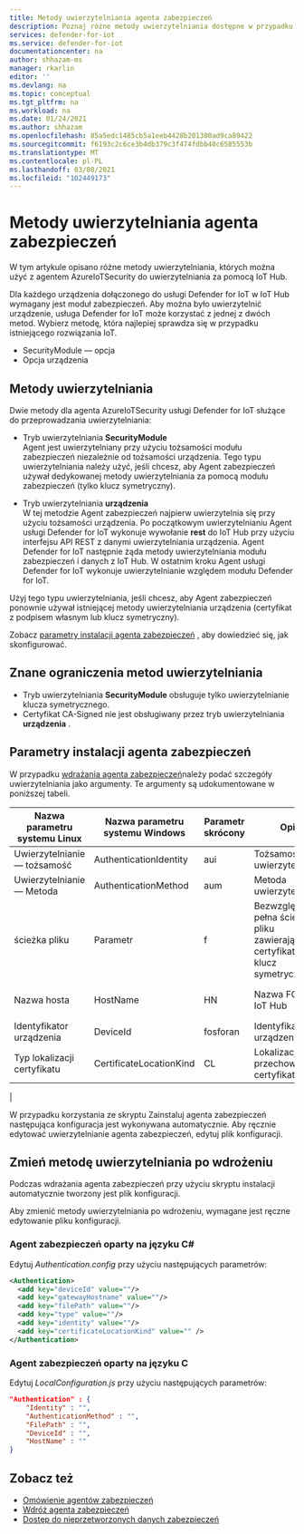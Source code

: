 ```yaml
---
title: Metody uwierzytelniania agenta zabezpieczeń
description: Poznaj różne metody uwierzytelniania dostępne w przypadku korzystania z usługi Defender for IoT.
services: defender-for-iot
ms.service: defender-for-iot
documentationcenter: na
author: shhazam-ms
manager: rkarlin
editor: ''
ms.devlang: na
ms.topic: conceptual
ms.tgt_pltfrm: na
ms.workload: na
ms.date: 01/24/2021
ms.author: shhazam
ms.openlocfilehash: 85a5edc1485cb5a1eeb4428b201380ad9ca89422
ms.sourcegitcommit: f6193c2c6ce3b4db379c3f474fdbb40c6585553b
ms.translationtype: MT
ms.contentlocale: pl-PL
ms.lasthandoff: 03/08/2021
ms.locfileid: "102449173"
---
```

# <a name="security-agent-authentication-methods"></a>Metody uwierzytelniania agenta zabezpieczeń

W tym artykule opisano różne metody uwierzytelniania, których można użyć z agentem AzureIoTSecurity do uwierzytelniania za pomocą IoT Hub.

Dla każdego urządzenia dołączonego do usługi Defender for IoT w IoT Hub wymagany jest moduł zabezpieczeń. Aby można było uwierzytelnić urządzenie, usługa Defender for IoT może korzystać z jednej z dwóch metod. Wybierz metodę, która najlepiej sprawdza się w przypadku istniejącego rozwiązania IoT.

- SecurityModule — opcja
- Opcja urządzenia

## <a name="authentication-methods"></a>Metody uwierzytelniania

Dwie metody dla agenta AzureIoTSecurity usługi Defender for IoT służące do przeprowadzania uwierzytelniania:

- Tryb uwierzytelniania **SecurityModule**<br>
Agent jest uwierzytelniany przy użyciu tożsamości modułu zabezpieczeń niezależnie od tożsamości urządzenia.
Tego typu uwierzytelniania należy użyć, jeśli chcesz, aby Agent zabezpieczeń używał dedykowanej metody uwierzytelniania za pomocą modułu zabezpieczeń (tylko klucz symetryczny).

- Tryb uwierzytelniania **urządzenia**<br>
W tej metodzie Agent zabezpieczeń najpierw uwierzytelnia się przy użyciu tożsamości urządzenia. Po początkowym uwierzytelnianiu Agent usługi Defender for IoT wykonuje wywołanie **rest** do IoT Hub przy użyciu interfejsu API REST z danymi uwierzytelniania urządzenia. Agent Defender for IoT następnie żąda metody uwierzytelniania modułu zabezpieczeń i danych z IoT Hub. W ostatnim kroku Agent usługi Defender for IoT wykonuje uwierzytelnianie względem modułu Defender for IoT.

Użyj tego typu uwierzytelniania, jeśli chcesz, aby Agent zabezpieczeń ponownie używał istniejącej metody uwierzytelniania urządzenia (certyfikat z podpisem własnym lub klucz symetryczny).

Zobacz [parametry instalacji agenta zabezpieczeń](#security-agent-installation-parameters) , aby dowiedzieć się, jak skonfigurować.

## <a name="authentication-methods-known-limitations"></a>Znane ograniczenia metod uwierzytelniania

- Tryb uwierzytelniania **SecurityModule** obsługuje tylko uwierzytelnianie klucza symetrycznego.
- Certyfikat CA-Signed nie jest obsługiwany przez tryb uwierzytelniania **urządzenia** .

## <a name="security-agent-installation-parameters"></a>Parametry instalacji agenta zabezpieczeń

W przypadku [wdrażania agenta zabezpieczeń](how-to-deploy-agent.md)należy podać szczegóły uwierzytelniania jako argumenty.
Te argumenty są udokumentowane w poniższej tabeli.

|Nazwa parametru systemu Linux | Nazwa parametru systemu Windows | Parametr skrócony |Opis|Opcje|
|---------------------|---------------|---------|---------------|---------------|
|Uwierzytelnianie — tożsamość|AuthenticationIdentity|aui|Tożsamość uwierzytelniania| **SecurityModule** lub **urządzenie**|
|Uwierzytelnianie — Metoda|AuthenticationMethod|aum|Metoda uwierzytelniania|**SymmetricKey** lub **SelfSignedCertificate**|
|ścieżka pliku|Parametr|f|Bezwzględna pełna ścieżka pliku zawierającego certyfikat lub klucz symetryczny| |
|Nazwa hosta|HostName|HN|Nazwa FQDN IoT Hub|Przykład: ContosoIotHub.azure-devices.net|
|Identyfikator urządzenia|DeviceId|fosforan|Identyfikator urządzenia|Przykład: MyDevice1|
|Typ lokalizacji certyfikatu|CertificateLocationKind|CL|Lokalizacja przechowywania certyfikatów|**Plik_lokalny** lub **Store**|
|

W przypadku korzystania ze skryptu Zainstaluj agenta zabezpieczeń następująca konfiguracja jest wykonywana automatycznie. Aby ręcznie edytować uwierzytelnianie agenta zabezpieczeń, edytuj plik konfiguracji.

## <a name="change-authentication-method-after-deployment"></a>Zmień metodę uwierzytelniania po wdrożeniu

Podczas wdrażania agenta zabezpieczeń przy użyciu skryptu instalacji automatycznie tworzony jest plik konfiguracji.

Aby zmienić metody uwierzytelniania po wdrożeniu, wymagane jest ręczne edytowanie pliku konfiguracji.

### <a name="c-based-security-agent"></a>Agent zabezpieczeń oparty na języku C#

Edytuj _Authentication.config_ przy użyciu następujących parametrów:

```xml
<Authentication>
  <add key="deviceId" value=""/>
  <add key="gatewayHostname" value=""/>
  <add key="filePath" value=""/>
  <add key="type" value=""/>
  <add key="identity" value=""/>
  <add key="certificateLocationKind" value="" />
</Authentication>
```

### <a name="c-based-security-agent"></a>Agent zabezpieczeń oparty na języku C

Edytuj _LocalConfiguration.js_ przy użyciu następujących parametrów:

```json
"Authentication" : {
    "Identity" : "",
    "AuthenticationMethod" : "",
    "FilePath" : "",
    "DeviceId" : "",
    "HostName" : ""
}
```

## <a name="see-also"></a>Zobacz też

- [Omówienie agentów zabezpieczeń](security-agent-architecture.md)
- [Wdróż agenta zabezpieczeń](how-to-deploy-agent.md)
- [Dostęp do nieprzetworzonych danych zabezpieczeń](how-to-security-data-access.md)
